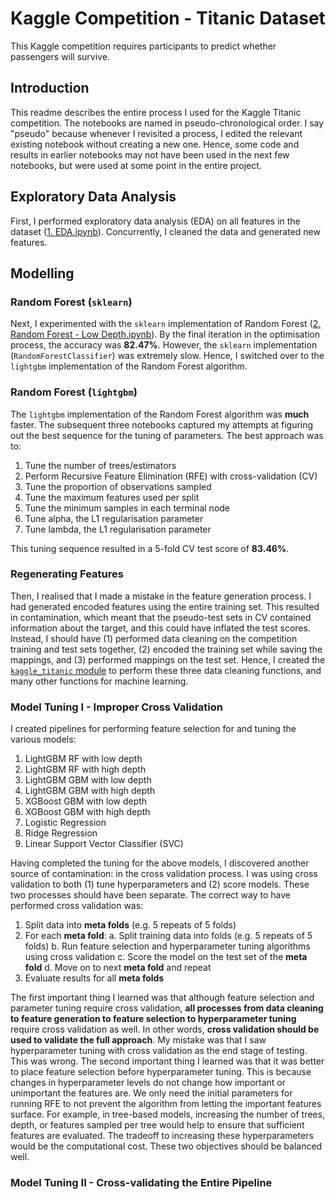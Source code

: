 # Kaggle Competition - Titanic Dataset
This Kaggle competition requires participants to predict whether passengers will survive.

## Introduction
This readme describes the entire process I used for the Kaggle Titanic competition. The notebooks are named in pseudo-chronological order. I say "pseudo" because whenever I revisited a process, I edited the relevant existing notebook without creating a new one. Hence, some code and results in earlier notebooks may not have been used in the next few notebooks, but were used at some point in the entire project.  
  
## Exploratory Data Analysis
First, I performed exploratory data analysis (EDA) on all features in the dataset ([1. EDA.ipynb](https://github.com/chrischow/kaggle_titanic/blob/master/Notebooks/1.%20EDA.ipynb)). Concurrently, I cleaned the data and generated new features.
  
## Modelling
  
### Random Forest (`sklearn`)
Next, I experimented with the `sklearn` implementation of Random Forest ([2. Random Forest - Low Depth.ipynb](https://github.com/chrischow/kaggle_titanic/blob/master/Notebooks/2.%20Random%20Forest%20-%20Low%20Depth.ipynb)). By the final iteration in the optimisation process, the accuracy was **82.47%**. However, the `sklearn` implementation (`RandomForestClassifier`) was extremely slow. Hence, I switched over to the `lightgbm` implementation of the Random Forest algorithm. 
  
### Random Forest (`lightgbm`)
The `lightgbm` implementation of the Random Forest algorithm was **much** faster. The subsequent three notebooks captured my attempts at figuring out the best sequence for the tuning of parameters. The best approach was to:  
  
1. Tune the number of trees/estimators
2. Perform Recursive Feature Elimination (RFE) with cross-validation (CV)
3. Tune the proportion of observations sampled
4. Tune the maximum features used per split
5. Tune the minimum samples in each terminal node
6. Tune alpha, the L1 regularisation parameter
7. Tune lambda, the L1 regularisation parameter
  
This tuning sequence resulted in a 5-fold CV test score of **83.46%**.  
  
### Regenerating Features
Then, I realised that I made a mistake in the feature generation process. I had generated encoded features using the entire training set. This resulted in contamination, which meant that the pseudo-test sets in CV contained information about the target, and this could have inflated the test scores. Instead, I should have (1) performed data cleaning on the competition training and test sets together, (2) encoded the training set while saving the mappings, and (3) performed mappings on the test set.  Hence, I created the [`kaggle_titanic` module](https://github.com/chrischow/kaggle_titanic/blob/master/Modules/kaggle_titanic.py) to perform these three data cleaning functions, and many other functions for machine learning.  
  
### Model Tuning I - Improper Cross Validation
I created pipelines for performing feature selection for and tuning the various models:  
  
1. LightGBM RF with low depth
2. LightGBM RF with high depth
3. LightGBM GBM with low depth
4. LightGBM GBM with high depth
5. XGBoost GBM with low depth
6. XGBoost GBM with high depth
7. Logistic Regression
8. Ridge Regression
9. Linear Support Vector Classifier (SVC)
  
Having completed the tuning for the above models, I discovered another source of contamination: in the cross validation process. I was using cross validation to both (1) tune hyperparameters and (2) score models. These two processes should have been separate. The correct way to have performed cross validation was:  
  
1. Split data into **meta folds** (e.g. 5 repeats of 5 folds)
2. For each **meta fold**:
  a. Split training data into folds (e.g. 5 repeats of 5 folds)
  b. Run feature selection and hyperparameter tuning algorithms using cross validation
  c. Score the model on the test set of the **meta fold**
  d. Move on to next **meta fold** and repeat
3. Evaluate results for all **meta folds**
  
The first important thing I learned was that although feature selection and parameter tuning require cross validation, **all processes from data cleaning to feature generation to feature selection to hyperparameter tuning** require cross validation as well. In other words, **cross validation should be used to validate the full approach**. My mistake was that I saw hyperparameter tuning with cross validation as the end stage of testing. This was wrong. The second important thing I learned was that it was better to place feature selection before hyperparameter tuning. This is because changes in hyperparameter levels do not change how important or unimportant the features are. We only need the initial parameters for running RFE to not prevent the algorithm from letting the important features surface. For example, in tree-based models, increasing the number of trees, depth, or features sampled per tree would help to ensure that sufficient features are evaluated. The tradeoff to increasing these hyperparameters would be the computational cost. These two objectives should be balanced well.  
  
### Model Tuning II - Cross-validating the Entire Pipeline

  
  

